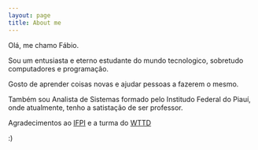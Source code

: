 ```yaml
---
layout: page
title: About me 
---
```


Olá, me chamo Fábio. 

Sou um entusiasta e eterno estudante do mundo tecnologico, sobretudo computadores e programação.

Gosto de aprender coisas novas e ajudar pessoas a fazerem o mesmo.

Também sou Analista de Sistemas formado pelo Institudo Federal do Piauí, onde atualmente, tenho a satistação de ser professor.



Agradecimentos ao [IFPI](https://ifpi.edu.br) e a turma do [WTTD](https://henriquebastos.net)

:)
